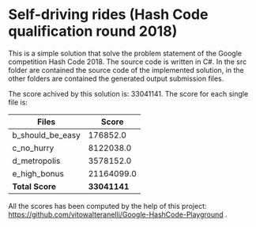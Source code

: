 # Self-driving rides (Hash Code qualification round 2018)

This is a simple solution that solve the problem statement of the Google competition Hash Code 2018.
The source code is written in C#.
In the src folder are contained the source code of the implemented solution, in the other folders are contained the generated output submission files.

The score achived by this solution is: 33041141.
The score for each single file is:


Files | Score
------| -----
b_should_be_easy | 176852.0
c_no_hurry | 8122038.0
d_metropolis | 3578152.0
e_high_bonus | 21164099.0
**Total Score** | **33041141**


All the scores has been computed by the help of this project: https://github.com/vitowalteranelli/Google-HashCode-Playground .
